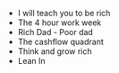 - I will teach you to be rich
- The 4 hour work week
- Rich Dad - Poor dad
- The cashflow quadrant
- Think and grow rich
- Lean In
